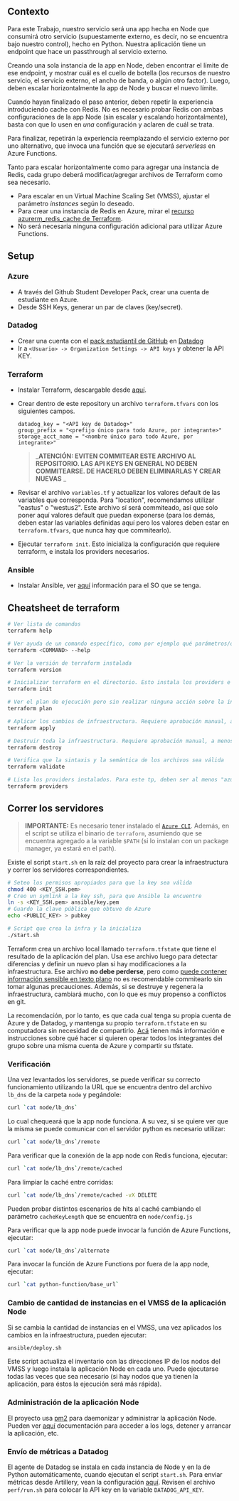 ## Contexto

Para este Trabajo, nuestro servicio será una app hecha en Node que consumirá otro servicio (supuestamente externo, es decir, no se encuentra bajo nuestro control), hecho en Python. Nuestra aplicación tiene un endpoint que hace un passthrough al servicio externo.

Creando una sola instancia de la app en Node, deben encontrar el límite de ese endpoint, y mostrar cuál es el cuello de botella (los recursos de nuestro servicio, el servicio externo, el ancho de banda, o algún otro factor). Luego, deben escalar horizontalmente la app de Node y buscar el nuevo límite.

Cuando hayan finalizado el paso anterior, deben repetir la experiencia introduciendo cache con Redis. No es necesario probar Redis con ambas configuraciones de la app Node (sin escalar y escalando horizontalmente), basta con que lo usen en _una_ configuración y aclaren de cuál se trata.

Para finalizar, repetirán la experiencia reemplazando el servicio externo por uno alternativo, que invoca una función que se ejecutará _serverless_ en Azure Functions.

Tanto para escalar horizontalmente como para agregar una instancia de Redis, cada grupo deberá modificar/agregar archivos de Terraform como sea necesario.

- Para escalar en un Virtual Machine Scaling Set (VMSS), ajustar el parámetro _instances_ según lo deseado.
- Para crear una instancia de Redis en Azure, mirar el [recurso azurerm_redis_cache de Terraform](https://registry.terraform.io/providers/hashicorp/azurerm/latest/docs/resources/redis_cache).
- No será necesaria ninguna configuración adicional para utilizar Azure Functions.

## Setup

### Azure

- A través del Github Student Developer Pack, crear una cuenta de estudiante en Azure.
- Desde SSH Keys, generar un par de claves (key/secret).

### Datadog

- Crear una cuenta con el [pack estudiantil de GitHub](https://education.github.com/pack) en [Datadog](https://www.datadoghq.com/)
- Ir a `<Usuario> -> Organization Settings -> API keys` y obtener la API KEY.

### Terraform

- Instalar Terraform, descargable desde [aquí](https://www.terraform.io/downloads).
- Crear dentro de este repository un archivo `terraform.tfvars` con los siguientes campos.

    ```properties
    datadog_key = "<API key de Datadog>"
    group_prefix = "<prefijo único para todo Azure, por integrante>"
    storage_acct_name = "<nombre único para todo Azure, por integrante>"
    ```

    > _**ATENCIÓN: EVITEN COMMITEAR ESTE ARCHIVO AL REPOSITORIO. LAS API KEYS EN GENERAL NO DEBEN COMMITEARSE. DE HACERLO DEBEN ELIMINARLAS Y CREAR NUEVAS**
    _
- Revisar el archivo `variables.tf` y actualizar los valores default de las variables que corresponda. Para "location", recomendamos utilizar "eastus" o "westus2". Este archivo sí será commiteado, así que solo poner aquí valores default que puedan exponerse (para los demás, deben estar las variables definidas aquí pero los valores deben estar en `terraform.tfvars`, que nunca hay que commitearlo).
- Ejecutar `terraform init`. Esto inicializa la configuración que requiere terraform, e instala los providers necesarios.

### Ansible

- Instalar Ansible, ver [aquí](https://docs.ansible.com/ansible/latest/installation_guide/intro_installation.html) información para el SO que se tenga.

## Cheatsheet de terraform

```sh
# Ver lista de comandos
terraform help

# Ver ayuda de un comando específico, como por ejemplo qué parámetros/opciones acepta
terraform <COMMAND> --help

# Ver la versión de terraform instalada
terraform version

# Inicializar terraform en el directorio. Esto instala los providers e inicializa archivos de terraform
terraform init

# Ver el plan de ejecución pero sin realizar ninguna acción sobre la infraestructura (no lo aplica)
terraform plan

# Aplicar los cambios de infraestructura. Requiere aprobación manual, a menos que se especifique la opción `-auto-approve`
terraform apply

# Destruir toda la infraestructura. Requiere aprobación manual, a menos que se especifique la opción `-force`
terraform destroy

# Verifica que la sintaxis y la semántica de los archivos sea válida
terraform validate

# Lista los providers instalados. Para este tp, deben ser al menos "azurerm", "template", "time" y "local"
terraform providers
```

## Correr los servidores

> **IMPORTANTE:** Es necesario tener instalado el [`Azure CLI`](https://docs.microsoft.com/en-us/cli/azure/install-azure-cli). Además, en el script se utiliza el binario de `terraform`, asumiendo que se encuentra agregado a la variable `$PATH` (si lo instalan con un package manager, ya estará en el path).
>

Existe el script `start.sh` en la raíz del proyecto para crear la infraestructura y correr los servidores correspondientes.

```bash
# Seteo los permisos apropiados para que la key sea válida
chmod 400 <KEY_SSH.pem>
# Creo un symlink a la key ssh, para que Ansible la encuentre
ln -s <KEY_SSH.pem> ansible/key.pem
# Guardo la clave pública que obtuve de Azure
echo <PUBLIC_KEY> > pubkey

# Script que crea la infra y la inicializa
./start.sh
```

Terraform crea un archivo local llamado `terraform.tfstate` que tiene el resultado de la aplicación del plan. Usa ese archivo luego para detectar diferencias y definir un nuevo plan si hay modificaciones a la infraestructura. Ese archivo **no debe perderse**, pero como [puede contener información sensible en texto plano](https://www.terraform.io/docs/state/sensitive-data.html) no es recomendable commitearlo sin tomar algunas precauciones. Además, si se destruye y regenera la infraestructura, cambiará mucho, con lo que es muy propenso a conflictos en git.

La recomendación, por lo tanto, es que cada cual tenga su propia cuenta de Azure y de Datadog, y mantenga su propio `terraform.tfstate` en su computadora sin necesidad de compartirlo. [Acá](https://www.terraform.io/docs/state/remote.html) tienen más información e instrucciones sobre qué hacer si quieren operar todos los integrantes del grupo sobre una misma cuenta de Azure y compartir su tfstate.

### Verificación

Una vez levantados los servidores, se puede verificar su correcto funcionamiento utilizando la URL que se encuentra dentro del archivo `lb_dns` de la carpeta `node` y pegándole:

```sh
curl `cat node/lb_dns`
```

Lo cual chequeará que la app node funciona. A su vez, si se quiere ver que la misma se puede comunicar con el servidor python es necesario utilizar:

```sh
curl `cat node/lb_dns`/remote
```

Para verificar que la conexión de la app node con Redis funciona, ejecutar:

```sh
curl `cat node/lb_dns`/remote/cached
```

Para limpiar la caché entre corridas:

```sh
curl `cat node/lb_dns`/remote/cached -vX DELETE
```

Pueden probar distintos escenarios de hits al caché cambiando el parámetro `cacheKeyLength` que se encuentra en `node/config.js`

Para verificar que la app node puede invocar la función de Azure Functions, ejecutar:

```sh
curl `cat node/lb_dns`/alternate
```

Para invocar la función de Azure Functions por fuera de la app node, ejecutar:

```sh
curl `cat python-function/base_url`
```

### Cambio de cantidad de instancias en el VMSS de la aplicación Node

Si se cambia la cantidad de instancias en el VMSS, una vez aplicados los cambios en la infraestructura, pueden ejecutar:

```sh
ansible/deploy.sh
```

Este script actualiza el inventario con las direcciones IP de los nodos del VMSS y luego instala la aplicación Node en cada uno. Puede ejecutarse todas las veces que sea necesario (si hay nodos que ya tienen la aplicación, para éstos la ejecución será más rápida).

### Administración de la aplicación Node

El proyecto usa [pm2](https://pm2.keymetrics.io/) para daemonizar y administrar la aplicación Node. Pueden ver [aquí](https://pm2.keymetrics.io/docs/usage/quick-start/) documentación para acceder a los logs, detener y arrancar la aplicación, etc.

### Envío de métricas a Datadog

El agente de Datadog se instala en cada instancia de Node y en la de Python automáticamente, cuando ejecutan el script `start.sh`. Para enviar métricas desde Artillery, vean la configuración [aquí](https://artillery.io/docs/guides/plugins/plugin-publish-metrics.html). Revisen el archivo `perf/run.sh` para colocar la API key en la variable `DATADOG_API_KEY`.
